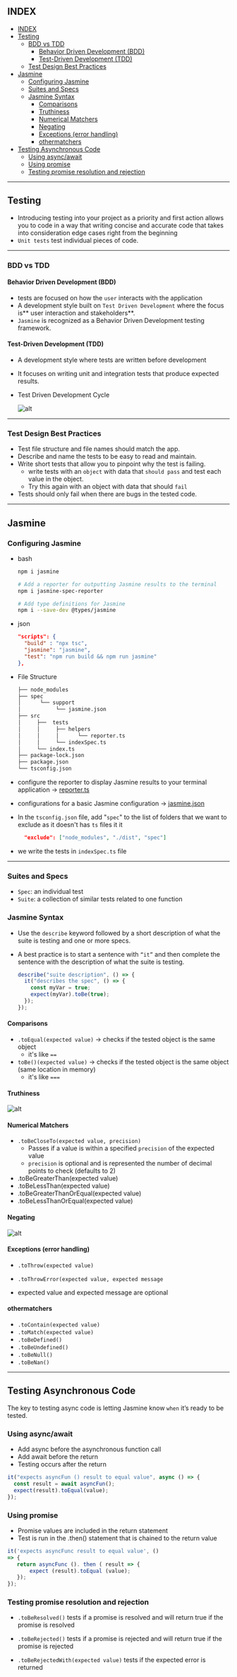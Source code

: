 ## INDEX

- [INDEX](#index)
- [Testing](#testing)
  - [BDD vs TDD](#bdd-vs-tdd)
    - [Behavior Driven Development (BDD)](#behavior-driven-development-bdd)
    - [Test-Driven Development (TDD)](#test-driven-development-tdd)
  - [Test Design Best Practices](#test-design-best-practices)
- [Jasmine](#jasmine)
  - [Configuring Jasmine](#configuring-jasmine)
  - [Suites and Specs](#suites-and-specs)
  - [Jasmine Syntax](#jasmine-syntax)
    - [Comparisons](#comparisons)
    - [Truthiness](#truthiness)
    - [Numerical Matchers](#numerical-matchers)
    - [Negating](#negating)
    - [Exceptions (error handling)](#exceptions-error-handling)
    - [othermatchers](#othermatchers)
- [Testing Asynchronous Code](#testing-asynchronous-code)
  - [Using async/await](#using-asyncawait)
  - [Using promise](#using-promise)
  - [Testing promise resolution and rejection](#testing-promise-resolution-and-rejection)

---

## Testing

- Introducing testing into your project as a priority and first action allows you to code in a way that writing concise and accurate code that takes into consideration edge cases right from the beginning
- `Unit tests` test individual pieces of code.

---

### BDD vs TDD

#### Behavior Driven Development (BDD)

- tests are focused on how the `user` interacts with the application
- A development style built on `Test Driven Development` where the focus is** user interaction and stakeholders**.
- `Jasmine` is recognized as a Behavior Driven Development testing framework.

#### Test-Driven Development (TDD)

- A development style where tests are written before development
- It focuses on writing unit and integration tests that produce expected results.
- Test Driven Development Cycle

  ![alt](./img/tdd.png)

---

### Test Design Best Practices

- Test file structure and file names should match the app.
- Describe and name the tests to be easy to read and maintain.
- Write short tests that allow you to pinpoint why the test is failing.
  - write tests with an `object` with data that `should pass` and test each value in the object.
  - Try this again with an object with data that should `fail`
- Tests should only fail when there are bugs in the tested code.

---

## Jasmine

### Configuring Jasmine

- bash

  ```bash
  npm i jasmine

  # Add a reporter for outputting Jasmine results to the terminal
  npm i jasmine-spec-reporter

  # Add type definitions for Jasmine
  npm i --save-dev @types/jasmine
  ```

- json

  ```json
  "scripts": {
    "build" : "npx tsc",
    "jasmine": "jasmine",
    "test": "npm run build && npm run jasmine"
  },
  ```

- File Structure

  ```bash
  ├── node_modules
  ├── spec
  │      └── support
  │           └── jasmine.json
  ├── src
  │     ├──  tests
  │     │     ├── helpers
  │     │     │      └── reporter.ts
  │     │     └── indexSpec.ts
  │     └── index.ts
  ├── package-lock.json
  ├── package.json
  └── tsconfig.json
  ```

- configure the reporter to display Jasmine results to your terminal application -> [reporter.ts](../1-Backend%20Development%20with%20Node.js/Configuring%20Jasmine/reporter.ts)

- configurations for a basic Jasmine configuration -> [jasmine.json](../1-Backend%20Development%20with%20Node.js/Configuring%20Jasmine/jasmine.json)

- In the `tsconfig.json` file, add "`spec`" to the list of folders that we want to exclude as it doesn't has `ts` files it it

  ```json
    "exclude": ["node_modules", "./dist", "spec"]
  ```

- we write the tests in `indexSpec.ts` file

---

### Suites and Specs

- `Spec`: an individual test
- `Suite`: a collection of similar tests related to one function

### Jasmine Syntax

- Use the `describe` keyword followed by a short description of what the suite is testing and one or more specs.
- A best practice is to start a sentence with `“it”` and then complete the sentence with the description of what the suite is testing.

  ```js
  describe("suite description", () => {
    it("describes the spec", () => {
      const myVar = true;
      expect(myVar).toBe(true);
    });
  });
  ```

#### Comparisons

- `.toEqual(expected value)` -> checks if the tested object is the same object
  - it's like `==`
- `toBe()(expected value)` -> checks if the tested object is the same object (same location in memory)
  - it's like `===`

#### Truthiness

![alt](./img/truthness.PNG)

#### Numerical Matchers

- `.toBeCloseTo(expected value, precision)`
  - Passes if a value is within a specified `precision` of the expected value
  - `precision` is optional and is represented the number of decimal points to check (defaults to 2)
- .toBeGreaterThan(expected value)
- .toBeLessThan(expected value)
- .toBeGreaterThanOrEqual(expected value)
- .toBeLessThanOrEqual(expected value)

#### Negating

![alt](./img/Negating.PNG)

#### Exceptions (error handling)

- `.toThrow(expected value)`
- `.toThrowError(expected value, expected message`

- expected value and expected message are optional

#### othermatchers

- `.toContain(expected value)`
- `.toMatch(expected value)`
- `.toBeDefined()`
- `.toBeUndefined()`
- `.toBeNull()`
- `.toBeNan()`

---

## Testing Asynchronous Code

The key to testing async code is letting Jasmine know `when` it’s ready to be tested.

### Using async/await

- Add async before the asynchronous function call
- Add await before the return
- Testing occurs after the return

```js
it("expects asyncFun () result to equal value", async () => {
  const result = await asyncFun();
  expect(result).toEqual(value);
});
```

### Using promise

- Promise values are included in the return statement
- Test is run in the .then() statement that is chained to the return value

```js
it('expects asyncFunc result to equal value', ()
=> {
   return asyncFunc (). then ( result => {
       expect (result).toEqual (value);
   });
});
```

### Testing promise resolution and rejection

- `.toBeResolved()` tests if a promise is resolved and will return true if the promise is resolved

- `.toBeRejected()` tests if a promise is rejected and will return true if the promise is rejected

- `.toBeRejectedWith(expected value)` tests if the expected error is returned
